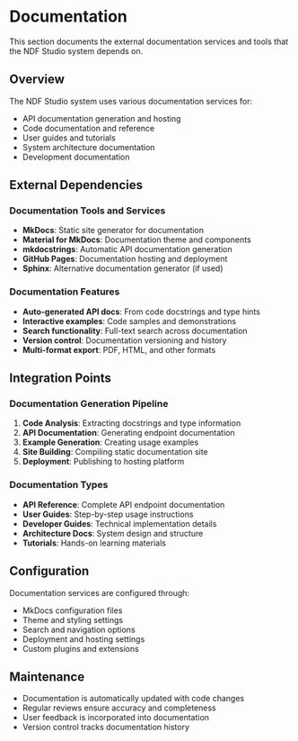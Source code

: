 # Documentation

This section documents the external documentation services and tools that the NDF Studio system depends on.

## Overview

The NDF Studio system uses various documentation services for:

- API documentation generation and hosting
- Code documentation and reference
- User guides and tutorials
- System architecture documentation
- Development documentation

## External Dependencies

### Documentation Tools and Services
- **MkDocs**: Static site generator for documentation
- **Material for MkDocs**: Documentation theme and components
- **mkdocstrings**: Automatic API documentation generation
- **GitHub Pages**: Documentation hosting and deployment
- **Sphinx**: Alternative documentation generator (if used)

### Documentation Features
- **Auto-generated API docs**: From code docstrings and type hints
- **Interactive examples**: Code samples and demonstrations
- **Search functionality**: Full-text search across documentation
- **Version control**: Documentation versioning and history
- **Multi-format export**: PDF, HTML, and other formats

## Integration Points

### Documentation Generation Pipeline
1. **Code Analysis**: Extracting docstrings and type information
2. **API Documentation**: Generating endpoint documentation
3. **Example Generation**: Creating usage examples
4. **Site Building**: Compiling static documentation site
5. **Deployment**: Publishing to hosting platform

### Documentation Types
- **API Reference**: Complete API endpoint documentation
- **User Guides**: Step-by-step usage instructions
- **Developer Guides**: Technical implementation details
- **Architecture Docs**: System design and structure
- **Tutorials**: Hands-on learning materials

## Configuration

Documentation services are configured through:
- MkDocs configuration files
- Theme and styling settings
- Search and navigation options
- Deployment and hosting settings
- Custom plugins and extensions

## Maintenance

- Documentation is automatically updated with code changes
- Regular reviews ensure accuracy and completeness
- User feedback is incorporated into documentation
- Version control tracks documentation history 